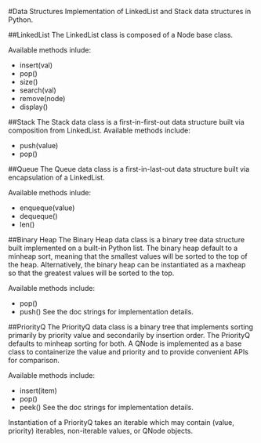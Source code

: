 #Data Structures
Implementation of LinkedList and Stack data structures in Python.

##LinkedList
The LinkedList class is composed of a Node base class.

Available methods inlude:
* insert(val)
* pop()
* size()
* search(val)
* remove(node)
* display()

##Stack
The Stack data class is a first-in-first-out data structure built via composition from LinkedList.
Available methods include:
* push(value)
* pop()

##Queue
The Queue data class is a first-in-last-out data structure built via encapsulation of a LinkedList.

Available methods inlude:
* enqueque(value)
* dequeque()
* len()

##Binary Heap
The Binary Heap data class is a binary tree data structure built implemented on a built-in Python
list. The binary heap default to a minheap sort, meaning that the smallest values will be sorted to
the top of the heap. Alternatively, the binary heap can be instantiated as a maxheap so that the
greatest values will be sorted to the top.

Available methods include:
* pop()
* push()
See the doc strings for implementation details.

##PriorityQ
The PriorityQ data class is a binary tree that implements sorting primarily by priority value and 
secondarily by insertion order. The PriorityQ defaults to minheap sorting for both. A QNode is implemented
as a base class to containerize the value and priority and to provide convenient APIs for comparison.

Available methods include:
* insert(item)
* pop()
* peek()
See the doc strings for implementation details.

Instantiation of a PriorityQ takes an iterable which may contain (value, priority) iterables,
non-iterable values, or QNode objects.
